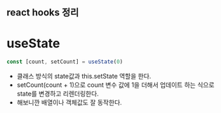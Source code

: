 ## react hooks 정리

# useState
```javascript
const [count, setCount] = useState(0)
```
- 클래스 방식의 state값과 this.setState 역할을 한다.
- setCount(count + 1)으로 count 변수 값에 1을 더해서 업데이트 하는 식으로 state를 변경하고 리렌더링한다.
- 해보니깐 배열이나 객체값도 잘 동작한다.